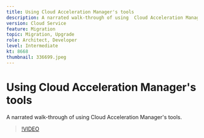 ```yaml
---
title: Using Cloud Acceleration Manager's tools
description: A narrated walk-through of using  Cloud Acceleration Manager's tools.
version: Cloud Service
feature: Migration
topic: Migration, Upgrade
role: Architect, Developer
level: Intermediate
kt: 8668
thumbnail: 336699.jpeg
---
```


# Using Cloud Acceleration Manager's tools

A narrated walk-through of using Cloud Acceleration Manager's tools.

>[!VIDEO](https://video.tv.adobe.com/v/336699/?quality=12&learn=on)
